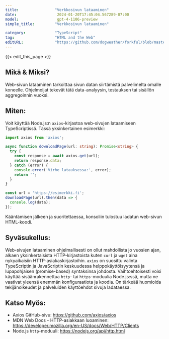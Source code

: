 ```yaml
---
title:                "Verkkosivun lataaminen"
date:                  2024-01-20T17:45:04.567289-07:00
model:                 gpt-4-1106-preview
simple_title:         "Verkkosivun lataaminen"

category:             "TypeScript"
tag:                  "HTML and the Web"
editURL:              "https://github.com/dogweather/forkful/blob/master/content/fi/typescript/downloading-a-web-page.md"
---
```


{{< edit_this_page >}}

## Mikä & Miksi?
Web-sivun lataaminen tarkoittaa sivun datan siirtämistä palvelimelta omalle koneelle. Ohjelmoijat tekevät tätä data-analyysin, testauksen tai sisällön aggregoinnin vuoksi.

## Miten:
Voit käyttää Node.js:n `axios`-kirjastoa web-sivujen lataamiseen TypeScriptissä. Tässä yksinkertainen esimerkki:

```TypeScript
import axios from 'axios';

async function downloadPage(url: string): Promise<string> {
  try {
    const response = await axios.get(url);
    return response.data;
  } catch (error) {
    console.error('Virhe latauksessa:', error);
    return '';
  }
}

const url = 'https://esimerkki.fi';
downloadPage(url).then(data => {
  console.log(data);
});
```

Kääntämisen jälkeen ja suoritettaessa, konsoliin tulostuu ladatun web-sivun HTML-koodi.

## Syväsukellus:
Web-sivujen lataaminen ohjelmallisesti on ollut mahdollista jo vuosien ajan, alkaen yksinkertaisista HTTP-kirjastoista kuten `curl` ja `wget` aina nykyaikaisiin HTTP-asiakaskirjastoihin. `axios` on suosittu valinta TypeScriptin ja JavaScriptin keskuudessa helppokäyttöisyytensä ja lupapohjaisen (promise-based) syntaksinsa johdosta. Vaihtoehtoisesti voisi käyttää sisäänrakennettua `http`- tai `https`-moduulia Node.js:ssä, mutta ne vaativat yleensä enemmän konfiguraatiota ja koodia. On tärkeää huomioida tekijänoikeudet ja palveluiden käyttöehdot sivuja ladataessa.

## Katso Myös:
- Axios GitHub-sivu: https://github.com/axios/axios
- MDN Web Docs - HTTP-asiakkaan luoaminen: https://developer.mozilla.org/en-US/docs/Web/HTTP/Clients
- Node.js `http`-moduuli: https://nodejs.org/api/http.html
